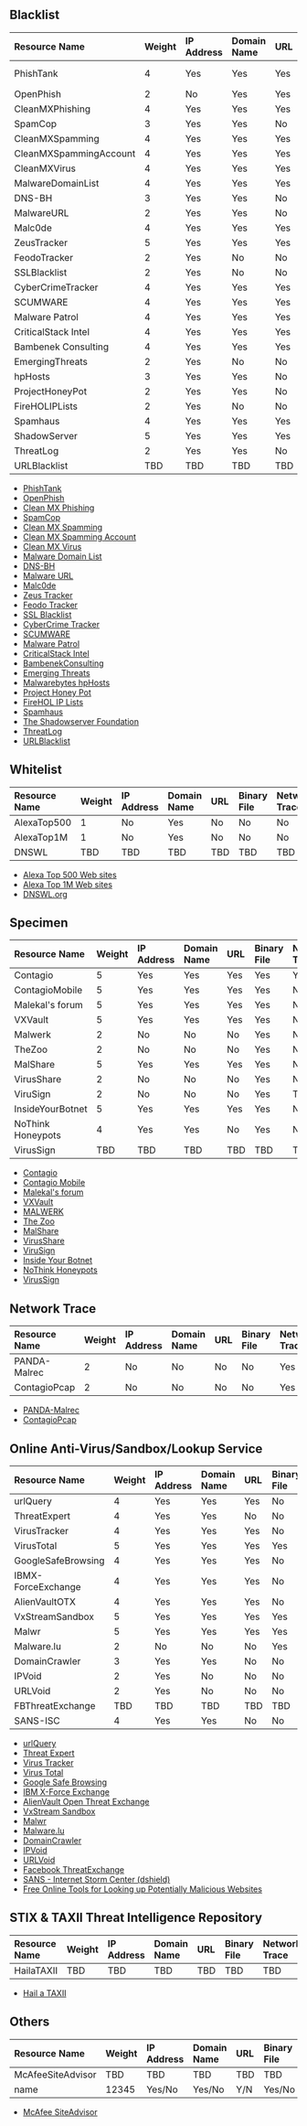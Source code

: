 ## Blacklist
| Resource Name | Weight | IP Address | Domain Name | URL | Binary File | Network Trace | Access Method | Format      | Category |
|:------------- |:------ |:---------- |:----------- |:--- |:----------- |:------------- |:------------- |:----------- |:-------- |
| PhishTank     | 4      | Yes        | Yes         | Yes | No          | No | WebUI/API| XML/CSV/JSON/Serialized PHP | phishing |
| OpenPhish     | 2      | No         | Yes         | Yes | No          | No            | WebUI/FILE    | XML/TXT     | phishing |
| CleanMXPhishing | 4    | Yes        | Yes         | Yes | No          | No            | WebUI/RSS/MAIL| XML/TXT     | phishing |
| SpamCop       | 3      | Yes        | Yes         | No  | No          | No            | WebUI         | XML         | spamming |
| CleanMXSpamming | 4    | Yes        | Yes         | Yes | No          | No            | WebUI/RSS/MAIL| XML/TXT     | spamming |
| CleanMXSpammingAccount | 4 | Yes    | Yes         | Yes | No          | No            | WebUI/RSS/MAIL| XML/TXT     | spamming |
| CleanMXVirus  | 4      | Yes        | Yes         | Yes | No          | No            | WebUI/RSS/MAIL| XML/TXT     | malware  |
| MalwareDomainList | 4  | Yes        | Yes         | Yes | No          | No            | WebUI/RSS     | XML         | malware  |
| DNS-BH        | 3      | Yes        | Yes         | No  | No          | No            | RSS/FILE      | XML/TXT     | malware  |
| MalwareURL    | 2      | Yes        | Yes         | No  | No          | No            | FILE          | TXT         | malware  |
| Malc0de       | 4      | Yes        | Yes         | Yes | No          | No            | WebUI/RSS/FILE| XML/TXT     | malware  |
| ZeusTracker   | 5      | Yes        | Yes         | Yes | Yes         | No            | WebUI/API/RSS/FILE | XML/TXT| malware  |
| FeodoTracker  | 2      | Yes        | No          | No  | No          | No            | WebUI/RSS/FILE| XML/TXT     | malware  |
| SSLBlacklist  | 2      | Yes        | No          | No  | No          | No            | WebUI/RSS/FILE| XML/TXT     | malware  |
| CyberCrimeTracker | 4  | Yes        | Yes         | Yes | No          | No            | WebUI/RSS/FILE| XML/TXT     | malware  |
| SCUMWARE      | 4      | Yes        | Yes         | Yes | No          | No            | WebUI         | XML         | malware  |
| Malware Patrol| 4      | Yes        | Yes         | Yes | No          | No            | WebUI/API     | XML/TXT     | malware  |
| CriticalStack Intel | 4| Yes        | Yes         | Yes | No          | No            | WebUI/API     | XML/Bro     | misc     |
| Bambenek Consulting | 4| Yes        | Yes         | Yes | No          | No            | FILE          | TXT         | malware  |
| EmergingThreats | 2    | Yes        | No          | No  | No          | No            | FILE          | TXT/Snort   | malware  |
| hpHosts       | 3      | Yes        | Yes         | No  | No          | No            | FILE          | TXT         | misc     |
| ProjectHoneyPot| 2     | Yes        | Yes         | No  | No          | No            | WebUI/RSS/FILE| XML/TXT     | misc     |
| FireHOLIPLists| 2      | Yes        | No          | No  | No          | No            | FILE          | TXT         | misc     |
| Spamhaus      | 4      | Yes        | Yes         | Yes | No          | No            | API           | System      | misc     |
| ShadowServer  | 5      | Yes        | Yes         | Yes | Yes         | No            | MAIL/API/     | CSV         | misc     |
| ThreatLog     | 2      | Yes        | Yes         | No  | No          | No            | WebUI         | XML         | misc     |
| URLBlacklist  | TBD    | TBD        | TBD         | TBD | TBD         | TBD           | TBD           | TBD         | TBD      |

* [PhishTank](https://www.phishtank.com/)
* [OpenPhish](https://openphish.com/)
* [Clean MX Phishing](http://support.clean-mx.de/clean-mx/phishing.php)
* [SpamCop](https://www.spamcop.net/)
* [Clean MX Spamming](http://support.clean-mx.com/clean-mx/portals.php)
* [Clean MX Spamming Account](http://support.clean-mx.de/clean-mx/publog.php)
* [Clean MX Virus](http://support.clean-mx.de/clean-mx/viruses.php)
* [Malware Domain List](https://www.malwaredomainlist.com/)
* [DNS-BH](http://www.malwaredomains.com/)
* [Malware URL](https://www.malwareurl.com/)
* [Malc0de](https://malc0de.com/database)
* [Zeus Tracker](https://zeustracker.abuse.ch/)
* [Feodo Tracker](https://feodotracker.abuse.ch)
* [SSL Blacklist](https://sslbl.abuse.ch/)
* [CyberCrime Tracker](http://cybercrime-tracker.net/)
* [SCUMWARE](http://www.scumware.org/)
* [Malware Patrol](http://www.malware.com.br/)
* [CriticalStack Intel](https://intel.criticalstack.com/)
* [BambenekConsulting](http://osint.bambenekconsulting.com/feeds/)
* [Emerging Threats](http://rules.emergingthreats.net/)
* [Malwarebytes hpHosts](http://hosts-file.net/)
* [Project Honey Pot](https://www.projecthoneypot.org/)
* [FireHOL IP Lists](http://iplists.firehol.org/)
* [Spamhaus](http://www.spamhaus.org/)
* [The Shadowserver Foundation](https://www.shadowserver.org)
* [ThreatLog](http://www.threatlog.com/)
* [URLBlacklist](http://www.urlblacklist.com/)

## Whitelist
| Resource Name | Weight | IP Address | Domain Name | URL | Binary File | Network Trace | Access Method | Format      | Category |
|:------------- |:------ |:---------- |:----------- |:--- |:----------- |:------------- |:------------- |:----------- |:-------- |
| AlexaTop500   | 1      | No         | Yes         | No  | No          | No            | WebUI         | XML         | benign   |
| AlexaTop1M    | 1      | No         | Yes         | No  | No          | No            | FILE          | CSV         | benign   |
| DNSWL         | TBD    | TBD        | TBD         | TBD | TBD         | TBD           | TBD           | TBD         | TBD      |

* [Alexa Top 500 Web sites](http://www.alexa.com/topsites)
* [Alexa Top 1M Web sites](http://s3.amazonaws.com/alexa-static/top-1m.csv.zip)
* [DNSWL.org](http://www.dnswl.org)

## Specimen
| Resource Name | Weight | IP Address | Domain Name | URL | Binary File | Network Trace | Access Method | Format      | Category |
|:------------- |:------ |:---------- |:----------- |:--- |:----------- |:------------- |:------------- |:----------- |:-------- |
| Contagio      | 5      | Yes        | Yes         | Yes | Yes         | Yes           | RSS/FILE      | XML/BIN     | malware  |
| ContagioMobile| 5      | Yes        | Yes         | Yes | Yes         | No            | RSS/FILE      | XML/BIN     | malware  |
| Malekal's forum | 5    | Yes        | Yes         | Yes | Yes         | No            | WebUI/RSS/FILE| XML/BIN     | malware  |
| VXVault       | 5      | Yes        | Yes         | Yes | Yes         | No            | WebUI/RSS/FILE| XML/TXT/BIN | malware  |
| Malwerk       | 2      | No         | No          | No  | Yes         | No            | FILE          | BIN         | malware  |
| TheZoo        | 2      | No         | No          | No  | Yes         | No            | FILE          | BIN         | malware  |
| MalShare      | 5      | Yes        | Yes         | Yes | Yes         | No            | WebUI/API/FILE|XML/TXT/JSON/BIN|malware|
| VirusShare    | 2      | No         | No          | No  | Yes         | No            | WebUI/FILE    | TORRENT     | malware  |
| ViruSign      | 2      | No         | No          | No  | Yes         | TBD           | WebUI         | XML         | malware  |
| InsideYourBotnet | 5   | Yes        | Yes         | Yes | Yes         | No            | WebUI/RSS/FILE| XML/BIN     | malware  |
| NoThink Honeypots | 4  | Yes        | Yes         | No  | Yes         | No            | WebUI/FILE    | XML/JSON/BIN| malware  |
| VirusSign     | TBD    | TBD        | TBD         | TBD | TBD         | TBD           | TBD           | TBD         | TBD      |

* [Contagio](https://contagiodump.blogspot.com/)
* [Contagio Mobile](https://contagiominidump.blogspot.com/)
* [Malekal's forum](http://malwaredb.malekal.com/)
* [VXVault](http://vxvault.net/ViriList.php)
* [MALWERK](http://dasmalwerk.eu/)
* [The Zoo](https://ytisf.github.io/theZoo/)
* [MalShare](http://www.malshare.com/)
* [VirusShare](http://virusshare.com/)
* [ViruSign](http://www.virusign.com/)
* [Inside Your Botnet](http://www.exposedbotnets.com/)
* [NoThink Honeypots](http://www.nothink.org/honeypots.php)
* [VirusSign](http://www.virussign.com/)

## Network Trace
| Resource Name | Weight | IP Address | Domain Name | URL | Binary File | Network Trace | Access Method | Format      | Category |
|:------------- |:------ |:---------- |:----------- |:--- |:----------- |:------------- |:------------- |:----------- |:-------- |
| PANDA-Malrec  | 2      | No         | No          | No  | No          | Yes           | WebUI/FILE    | PCAP/RRLOG  | malware  |
| ContagioPcap  | 2      | No         | No          | No  | No          | Yes           | MediaFire     | ZIP/PCAP    | malware  |

* [PANDA-Malrec](http://panda.gtisc.gatech.edu/malrec/)
* [ContagioPcap](http://contagiodump.blogspot.com/2013/04/collection-of-pcap-files-from-malware.html)

## Online Anti-Virus/Sandbox/Lookup Service
| Resource Name | Weight | IP Address | Domain Name | URL | Binary File | Network Trace | Access Method | Format      | Category |
|:------------- |:------ |:---------- |:----------- |:--- |:----------- |:------------- |:------------- |:----------- |:-------- |
| urlQuery      | 4      | Yes        | Yes         | Yes | No          | No            | WebUI         | XML         | malware  |
| ThreatExpert  | 4      | Yes        | Yes         | No  | No          | No            | WebUI         | XML         | malware  |
| VirusTracker  | 4      | Yes        | Yes         | Yes | No          | No            | WebUI/FILE    | XML/CSV     | malware  |
| VirusTotal    | 5      | Yes        | Yes         | Yes | Yes         | No            | WebUI/API/FILE| XML/BIN     | malware  |
| GoogleSafeBrowsing | 4 | Yes        | Yes         | Yes | No          | No            | WebUI/API     | XML         | malware  |
| IBMX-ForceExchange | 4 | Yes        | Yes         | Yes | No          | No            | WebUI/API     | XML/JSON    | misc     |
| AlienVaultOTX | 4      | Yes        | Yes         | Yes | No          | No            | WebUI/API     | XML/JSON    | misc     |
| VxStreamSandbox| 5     | Yes        | Yes         | Yes | Yes         | Yes           | WebUI         | XML         | malware  |
| Malwr         | 5      | Yes        | Yes         | Yes | Yes         | No            | WebUI/API/FILE| XML/BIN     | malware  |
| Malware.lu    | 2      | No         | No          | No  | Yes         | No            | WebUI/API/FILE| XML/BIN     | malware  |
| DomainCrawler | 3      | Yes        | Yes         | No  | No          | No            | WebUI         | XML         | misc     |
| IPVoid        | 2      | Yes        | No          | No  | No          | No            | WebUI         | XML         | misc     |
| URLVoid       | 2      | Yes        | No          | No  | No          | No            | WebUI         | XML/API     | misc     |
| FBThreatExchange| TBD  | TBD        | TBD         | TBD | TBD         | TBD           | TXAII         | TBD         | TBD      |
| SANS-ISC      | 4      | Yes        | Yes         | No  | No          | No            | WebUI/FILE    | XML/TXT     | misc     |

* [urlQuery](https://urlquery.net/index.php)
* [Threat Expert](http://www.threatexpert.com/reports.aspx)
* [Virus Tracker](https://virustracker.net/)
* [Virus Total](https://www.virustotal.com/)
* [Google Safe Browsing](https://www.google.com/safebrowsing/diagnostic?site=Google.com)
* [IBM X-Force Exchange](https://exchange.xforce.ibmcloud.com/)
* [AlienVault Open Threat Exchange](https://otx.alienvault.com/)
* [VxStream Sandbox](https://www.hybrid-analysis.com/)
* [Malwr](https://malwr.com/)
* [Malware.lu](https://malware.lu/)
* [DomainCrawler](http://www.domaincrawler.com/)
* [IPVoid](http://www.ipvoid.com/)
* [URLVoid](http://www.urlvoid.com/)
* [Facebook ThreatExchange](https://developers.facebook.com/products/threat-exchange)
* [SANS - Internet Storm Center (dshield)](https://isc.sans.edu/)
* [Free Online Tools for Looking up Potentially Malicious Websites](https://zeltser.com/lookup-malicious-websites/)

## STIX & TAXII Threat Intelligence Repository
| Resource Name | Weight | IP Address | Domain Name | URL | Binary File | Network Trace | Access Method | Format      | Category |
|:------------- |:------ |:---------- |:----------- |:--- |:----------- |:------------- |:------------- |:----------- |:-------- |
| HailaTAXII    | TBD    | TBD        | TBD         | TBD | TBD         | TBD           | TXAII         | TBD         | TBD      |

* [Hail a TAXII](http://hailataxii.com/)

## Others
| Resource Name | Weight | IP Address | Domain Name | URL | Binary File | Network Trace | Access Method | Format      | Category |
|:------------- |:------ |:---------- |:----------- |:--- |:----------- |:------------- |:------------- |:----------- |:-------- |
| McAfeeSiteAdvisor | TBD| TBD        | TBD         | TBD | TBD         | TBD           | TBD           | TBD         | TBD      |
| name          | 12345  | Yes/No     | Yes/No      | Y/N | Yes/No      | Yes/No        | WebUI/API/RSS | XML/TXT     | misc     |

* [McAfee SiteAdvisor](https://www.siteadvisor.com/)
